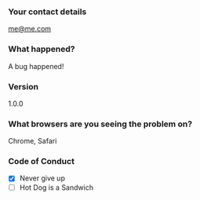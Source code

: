 ### Your contact details

me@me.com

### What happened?

A bug happened!

### Version

1.0.0

### What browsers are you seeing the problem on?

Chrome, Safari

### Code of Conduct

- [x] Never give up
- [ ] Hot Dog is a Sandwich
